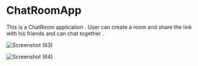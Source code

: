# ChatRoomApp
This is a ChatRoom application . User can create a room and share the link with his friends and can chat together . 


![Screenshot (63)](https://user-images.githubusercontent.com/60837980/93016506-66d57a00-f5df-11ea-885c-b5191c1ac4f3.png)


![Screenshot (64)](https://user-images.githubusercontent.com/60837980/93016509-6b9a2e00-f5df-11ea-99ad-410c113dff41.png)
